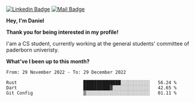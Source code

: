 [![Linkedin Badge](https://img.shields.io/badge/-LinkedIn-0e76a8?style=flat-square&logo=Linkedin&logoColor=white)](https://www.linkedin.com/in/daniel-negi-592ba3223/)
[![Mail Badge](https://img.shields.io/badge/Gmail-D14836?style=flat-square&logo=gmail&logoColor=white)](mailto:daniel.ravi.negi@googlemail.com)

**Hey, I'm Daniel**

**Thank you for being interested in my profile!**

I'am a CS student, currently working at the general students' committee of paderborn univeristy.

**What've I been up to this month?** 

<!--START_SECTION:waka-->

```text
From: 29 November 2022 - To: 29 December 2022

Rust                         ██████████████░░░░░░░░░░░   56.24 %
Dart                         ██████████▓░░░░░░░░░░░░░░   42.65 %
Git Config                   ▒░░░░░░░░░░░░░░░░░░░░░░░░   01.11 %
```

<!--END_SECTION:waka-->
